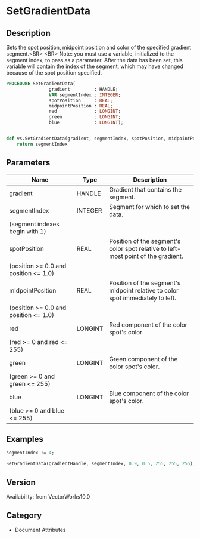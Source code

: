 # SetGradientData

## Description
Sets the spot position, midpoint position and color of the specified gradient segment.&lt;BR&gt;
&lt;BR&gt;
Note: you must use a variable, initialized to the segment index, to pass as a parameter. After the data has been set, this variable will contain the index of the segment, which may have changed because of the spot position specified.

```pascal
PROCEDURE SetGradientData(
				gradient         : HANDLE;
				VAR segmentIndex : INTEGER;
				spotPosition     : REAL;
				midpointPosition : REAL;
				red              : LONGINT;
				green            : LONGINT;
				blue             : LONGINT);
```

```python

def vs.SetGradientData(gradient, segmentIndex, spotPosition, midpointPosition, red, green, blue):
    return segmentIndex
```

## Parameters
|Name|Type|Description|
|---|---|---|
|gradient|HANDLE|Gradient that contains the segment.|
|segmentIndex|INTEGER|Segment for which to set the data.
(segment indexes begin with 1)|
|spotPosition|REAL|Position of the segment's color spot relative to left-most point of the gradient. 
(position &gt;= 0.0 and position &lt;= 1.0)|
|midpointPosition|REAL|Position of the segment's midpoint relative to color spot immediately to left. 
(position &gt;= 0.0 and position &lt;= 1.0)|
|red|LONGINT|Red component of the color spot's color. 
(red &gt;= 0 and red &lt;= 255)|
|green|LONGINT|Green component of the color spot's color. 
(green &gt;= 0 and green &lt;= 255)|
|blue|LONGINT|Blue component of the color spot's color. 
(blue &gt;= 0 and blue &lt;= 255)|

## Examples
```pascal
segmentIndex := 4;

SetGradientData(gradientHandle, segmentIndex, 0.9, 0.5, 255, 255, 255);
```

## Version
Availability: from VectorWorks10.0
## Category
* Document Attributes

